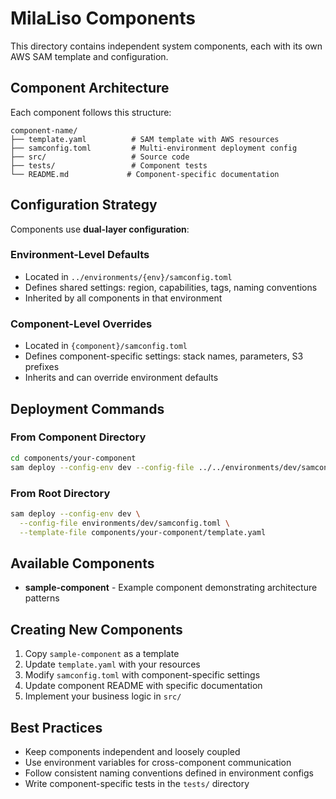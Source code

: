 # MilaLiso Components

This directory contains independent system components, each with its own AWS SAM template and configuration.

## Component Architecture

Each component follows this structure:
```
component-name/
├── template.yaml          # SAM template with AWS resources
├── samconfig.toml         # Multi-environment deployment config
├── src/                   # Source code
├── tests/                 # Component tests
└── README.md             # Component-specific documentation
```

## Configuration Strategy

Components use **dual-layer configuration**:

### Environment-Level Defaults
- Located in `../environments/{env}/samconfig.toml`
- Defines shared settings: region, capabilities, tags, naming conventions
- Inherited by all components in that environment

### Component-Level Overrides
- Located in `{component}/samconfig.toml`
- Defines component-specific settings: stack names, parameters, S3 prefixes
- Inherits and can override environment defaults

## Deployment Commands

### From Component Directory
```bash
cd components/your-component
sam deploy --config-env dev --config-file ../../environments/dev/samconfig.toml
```

### From Root Directory
```bash
sam deploy --config-env dev \
  --config-file environments/dev/samconfig.toml \
  --template-file components/your-component/template.yaml
```

## Available Components

- **sample-component** - Example component demonstrating architecture patterns

## Creating New Components

1. Copy `sample-component` as a template
2. Update `template.yaml` with your resources
3. Modify `samconfig.toml` with component-specific settings
4. Update component README with specific documentation
5. Implement your business logic in `src/`

## Best Practices

- Keep components independent and loosely coupled
- Use environment variables for cross-component communication
- Follow consistent naming conventions defined in environment configs
- Write component-specific tests in the `tests/` directory